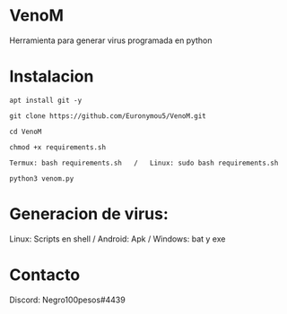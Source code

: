 # VenoM
Herramienta para generar virus programada en python
# Instalacion
```
apt install git -y
```
```
git clone https://github.com/Euronymou5/VenoM.git
```
```
cd VenoM
```
```
chmod +x requirements.sh
```
```
Termux: bash requirements.sh   /   Linux: sudo bash requirements.sh
```
```
python3 venom.py
```

# Generacion de virus:
Linux: Scripts en shell / Android: Apk / Windows: bat y exe

# Contacto
Discord: Negro100pesos#4439
